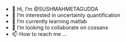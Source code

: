 - 👋 Hi, I’m @SUSHMAHMETAGUDDA
- 👀 I’m interested in uncertainty quantification
- 🌱 I’m currently learning matlab
- 💞️ I’m looking to collaborate on cossanx
- 📫 How to reach me ...

<!---
SUSHMAHMETAGUDDA/SUSHMAHMETAGUDDA is a ✨ special ✨ repository because its `README.md` (this file) appears on your GitHub profile.
You can click the Preview link to take a look at your changes.
--->
